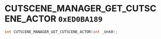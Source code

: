 # CUTSCENE_MANAGER_GET_CUTSCENE_ACTOR `0xED0BA189`

```cpp
int CUTSCENE_MANAGER_GET_CUTSCENE_ACTOR(int _Unk0);
```